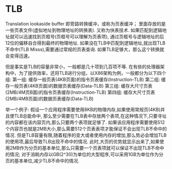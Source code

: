 # TLB
Translation lookaside buffer
即旁路转换缓冲，或称为页表缓冲；
里面存放的是一些页表文件(虚拟地址到物理地址的转换表).
又称为快表技术.
如果匹配到逻辑地址就可以迅速找到页框号(页框号可以理解为页表项),
通过页框号与逻辑地址的后12位的偏移自合得到最终的物理地址.
如果没在TLB中匹配到逻辑地址,就出现TLB不命中(TLB Misss),需要通过常规的页表查询.
如果TLB足够大，那么这个转换就会变得迅速。

但是事实是TLB的容量非常小，一般都是几十项到几百项不等.
在有些的处理器架构中，为了提供效率，还将TLB进行分组，以X86架构为例，一般都分为以下四个组:
    第一组: 缓存一般页表(4KB页面)的指令页表缓存(Instruction-TLB)
    第二组: 缓存一般页表(4KB页面)的数据页表缓存(Data-TLB)
    第三组: 缓存大尺寸页表(2MB/4M页B面)的指令页表缓存(Instruction-TLB)
    第四组: 缓存大尺寸页表(2MB/4MB页面)的数据页表缓存(Data-TLB)

举一个例子: 假设一个应用程序需要使用8KB的物理内存,如果使用常规页(4KB)并且使TLB总能命中,
那么至少需要在TLB表中存放两个表项,在这种情况下,只要寻址的内容都在该内容页内,那么只要两个表项就足够了.
如果该应用程序需要使用512个内容页也就是2MB大小,那么需要512个页表表项才能保证不会出现TLB不命中的情况.
但是TLB容量有限,随着程序的变大或者使用内存的增加,那么势必会增加TLB的使用项,最后导致TLB出现不命中的情况.
此时,大页的优势就显示出来了,如果使用2MB作为分页的基本单位,那么只需要一个页表项就可以保证不出现TLB不命中的情况;
对于消耗内存以GB(2^30)为单位的大型程序,可以采用1GB为单位作为分页的基本单位,减少TLB不命中的情况.
